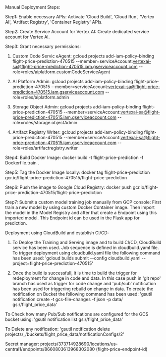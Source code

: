 Manual Deployment Steps:

Step1: Enable necessary APIs:
Activate 'Cloud Build', 'Cloud Run', 'Vertex AI', 'Artifact Registry', 'Container Registry' APIs.

Step2: Create Service Account for Vertex AI:
Create dedicated service account for Vertex AI.

Step3: Grant necessary permissions:
1. Custom Code Servic eAgent:
gcloud projects add-iam-policy-binding flight-price-prediction-470515 --member=serviceAccount:vertexai-sa@flight-price-prediction-470515.iam.gserviceaccount.com --role=roles/aiplatform.customCodeServiceAgent

2. AI Platform Admin:
gcloud projects add-iam-policy-binding flight-price-prediction-470515 --member=serviceAccount:vertexai-sa@flight-price-prediction-470515.iam.gserviceaccount.com --role=roles/aiplatform.admin

3. Storage Object Admin:
gcloud projects add-iam-policy-binding flight-price-prediction-470515 --member=serviceAccount:vertexai-sa@flight-price-prediction-470515.iam.gserviceaccount.com --role=roles/storage.objectAdmin

4. Artifact Registry Writer:
gcloud projects add-iam-policy-binding flight-price-prediction-470515 --member=serviceAccount:vertexai-sa@flight-price-prediction-470515.iam.gserviceaccount.com --role=roles/artifactregistry.writer

Step4: Build Docker Image:
docker build -t flight-price-prediction -f Dockerfile.train .

Step5: Tag the Docker Image locally:
docker tag flight-price-prediction gcr.io/flight-price-prediction-470515/flight-price-prediction

Step6: Push the image to Google Cloud Registry:
docker push gcr.io/flight-price-prediction-470515/flight-price-prediction

Step7: Submit a custom model training job manually from GCP console:
First train a new model by using custom Docker Container image. Then import the model in the Model Registry and after that create a Endpoint using this imported model. This Endpoint id can be used in the Flask app for prediction.



Deployment using CloudBuild and establish CI/CD:

1. To Deploy the Training and Serving image and to build CI/CD, CloudBuild service has been used. Job sequence is defined in cloudbuild.yaml file. To trigger deployment using cloudbuild.yaml file the following command has been used:
'gcloud builds submit --config cloudbuild.yaml --project=flight-price-prediction-470515'

2. Once the build is successfull, it is time to build the trigger for redeployment for change in code and data. In this case push in 'git repo' branch has used as trigger for code change and 'pub/sub' notification has been used for triggering rebuild on change in data. To create the notification on Bucket the following command has been used:
'gsutil notification create -t gcs-file-changes -f json -p data/ gs://flight_price_data'


To Check how many Pub/Sub notifications are configured for the GCS bucket using:
'gsutil notification list gs://flight_price_data'

To Delete any notification:
'gsutil notification delete projects/_/buckets/flight_price_data/notificationConfigs/2'

Secret manager:
projects/373714928690/locations/us-central1/endpoints/8660803613968302080 (flight-price-endpoint-id)
